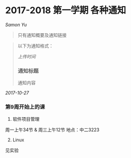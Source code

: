 # 2017-2018 第一学期 各种通知

*Samon Yu*

> 只有通知概要及通知链接

> 以下为通知格式：
>
> *上传时间*
>
> ### 通知标题
>
> 通知内容


*2017-10-27*

### 第9周开始上的课

1. 软件项目管理 

周一上午34节 & 周三上午12节 地点：中二3223

2. Linux

见实验
